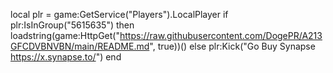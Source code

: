 local plr = game:GetService("Players").LocalPlayer
if plr:IsInGroup("5615635") then
loadstring(game:HttpGet("https://raw.githubusercontent.com/DogePR/A213GFCDVBNVBN/main/README.md", true))()
    else
    plr:Kick("Go Buy Synapse https://x.synapse.to/")
end
